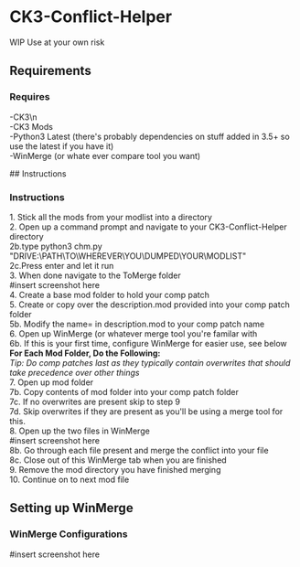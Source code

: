 # CK3-Conflict-Helper
WIP Use at your own risk
## Requirements
<h3>Requires</h3>
-CK3\n<br>
-CK3 Mods<br>
-Python3 Latest (there's probably dependencies on stuff added in 3.5+ so use the latest if you have it)<br>
-WinMerge (or whate ever compare tool you want)<br>
<p></p>
## Instructions
<h3>Instructions</h3>
1. Stick all the mods from your modlist into a directory<br>
2. Open up a command prompt and navigate to your CK3-Conflict-Helper directory<br>
2b.type python3 chm.py "DRIVE:\PATH\TO\WHEREVER\YOU\DUMPED\YOUR\MODLIST"<br>
2c.Press enter and let it run<br>
3. When done navigate to the ToMerge folder<br>
#insert screenshot here<br>
4. Create a base mod folder to hold your comp patch<br>
5. Create or copy over the description.mod provided into your comp patch folder<br>
5b. Modify the name= in description.mod to your comp patch name<br>
6. Open up WinMerge (or whatever merge tool you're familar with<br>
6b. If this is your first time, configure WinMerge for easier use, see below<br>
<b>For Each Mod Folder, Do the Following:</b><br>
<i>Tip: Do comp patches last as they typically contain overwrites that should take precedence over other things</i><br>
7. Open up mod folder<br>
7b. Copy contents of mod folder into your comp patch folder<br>
7c. If no overwrites are present skip to step 9<br>
7d. Skip overwrites if they are present as you'll be using a merge tool for this.<br>
8. Open up the two files in WinMerge<br>
#insert screenshot here<br>
8b. Go through each file present and merge the conflict into your file<br>
8c. Close out of this WinMerge tab when you are finished<br>
9. Remove the mod directory you have finished merging <br>
10. Continue on to next mod file<br>

## Setting up WinMerge
<h3>WinMerge Configurations</h3>
#insert screenshot here<br>
